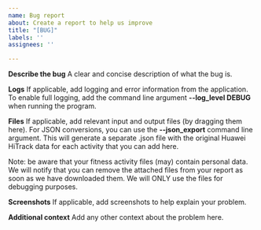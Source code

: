 ```yaml
---
name: Bug report
about: Create a report to help us improve
title: "[BUG]"
labels: ''
assignees: ''

---
```


**Describe the bug**
A clear and concise description of what the bug is.

**Logs**
If applicable, add logging and error information from the application.
To enable full logging, add the command line argument **--log_level DEBUG** when running the program.

**Files**
If applicable, add relevant input and output files (by dragging them here).
For JSON conversions, you can use the **--json_export** command line argument. This will generate a separate .json file with the original Huawei HiTrack data for each activity that you can add here. 

Note: be aware that your fitness activity files (may) contain personal data. We will notify that you can remove the attached files from your report as soon as we have downloaded them. We will ONLY use the files for debugging purposes.

**Screenshots**
If applicable, add screenshots to help explain your problem.

**Additional context**
Add any other context about the problem here.
